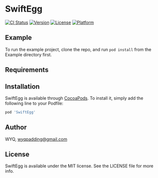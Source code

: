 # SwiftEgg

[![CI Status](https://img.shields.io/travis/WYQ/SwiftEgg.svg?style=flat)](https://travis-ci.org/WYQ/SwiftEgg)
[![Version](https://img.shields.io/cocoapods/v/SwiftEgg.svg?style=flat)](https://cocoapods.org/pods/SwiftEgg)
[![License](https://img.shields.io/cocoapods/l/SwiftEgg.svg?style=flat)](https://cocoapods.org/pods/SwiftEgg)
[![Platform](https://img.shields.io/cocoapods/p/SwiftEgg.svg?style=flat)](https://cocoapods.org/pods/SwiftEgg)

## Example

To run the example project, clone the repo, and run `pod install` from the Example directory first.

## Requirements

## Installation

SwiftEgg is available through [CocoaPods](https://cocoapods.org). To install
it, simply add the following line to your Podfile:

```ruby
pod 'SwiftEgg'
```

## Author

WYQ, wyqpadding@gmail.com

## License

SwiftEgg is available under the MIT license. See the LICENSE file for more info.
